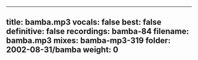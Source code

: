 
---
title: bamba.mp3
vocals: false
best: false
definitive: false
recordings: bamba-84
filename: bamba.mp3
mixes: bamba-mp3-319
folder: 2002-08-31/bamba
weight: 0
---
